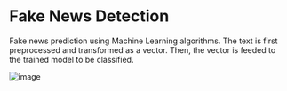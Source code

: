 # Fake News Detection
Fake news prediction using Machine Learning algorithms. The text is first preprocessed and transformed as a vector. Then, the vector is feeded to the trained model to be classified.

![image](https://github.com/ankitacode19/fake-news-detection/assets/70821254/ca173c54-a49c-4934-ade0-1e76e0889681)
